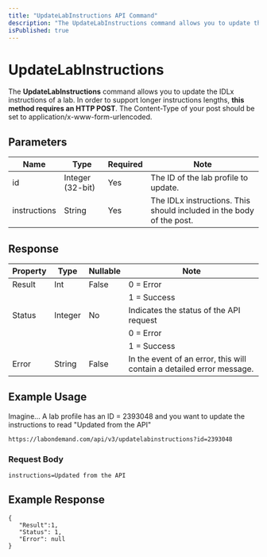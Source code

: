 ```yaml
---
title: "UpdateLabInstructions API Command"
description: "The UpdateLabInstructions command allows you to update the IDLx instructions of a lab."
isPublished: true
---
```


# UpdateLabInstructions

The **UpdateLabInstructions** command allows you to update the IDLx instructions of a lab. In order to support longer instructions lengths, **this method requires an HTTP POST**. The Content-Type of your post should be set to application/x-www-form-urlencoded.

## Parameters
|Name|Type|Required|Note|
|--- |--- |--- |--- |
|id|Integer (32-bit)|Yes|The ID of the lab profile to update.|
|instructions|String|Yes|The IDLx instructions. This should included in the body of the post.|

## Response
|Property|Type|Nullable|Note|
|--- |--- |--- |--- |
|Result|Int|False|0 = Error
||||1 = Success|
|Status|Integer|No|Indicates the status of the API request
||||0 = Error
||||1 = Success|
|Error|String|False|In the event of an error, this will contain a detailed error message.|


## Example Usage
Imagine…  A lab profile has an ID = 2393048 and you want to update the instructions to read "Updated from the API"

```
https://labondemand.com/api/v3/updatelabinstructions?id=2393048
```

### Request Body
```
instructions=Updated from the API
```

## Example Response
```linenums
{
   "Result":1,
   "Status": 1,
   "Error": null
}
```
